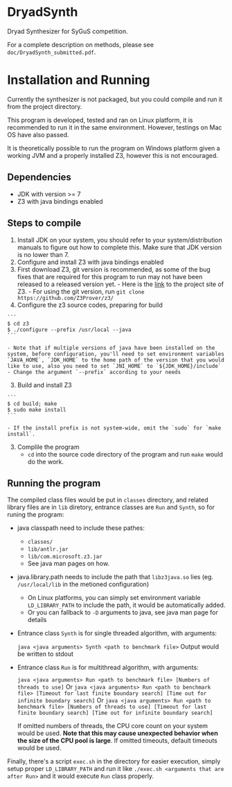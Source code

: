 # DryadSynth

Dryad Synthesizer for SyGuS competition.

For a complete description on methods, please see `doc/DryadSynth_submitted.pdf`.

# Installation and Running

Currently the synthesizer is not packaged, but you could compile and run it from the project directory.

This program is developed, tested and ran on Linux platform, it is recommended to run it in the same environment. However, testings on Mac OS have also passed.

It is theoretically possible to run the program on Windows platform given a working JVM and a properly installed Z3, however this is not encouraged.

## Dependencies

- JDK with version >= 7
- Z3 with java bindings enabled

## Steps to compile

1. Install JDK on your system, you should refer to your system/distribution manuals to figure out how to complete this. Make sure that JDK version is no lower than 7.
2. Configure and install Z3 with java bindings enabled
  1. First download Z3, git version is recommended, as some of the bug fixes that are required for this program to run may not have been released to a released version yet.
    - Here is the [link](https://github.com/Z3Prover/z3/) to the project site of Z3.
    - For using the git version, run `git clone https://github.com/Z3Prover/z3/`
  2. Configure the z3 source codes, preparing for build
    
    ```
    $ cd z3
    $ ./configure --prefix /usr/local --java
    ```

    - Note that if multiple versions of java have been installed on the system, before configuration, you'll need to set environment variables `JAVA_HOME`, `JDK_HOME` to the home path of the version that you would like to use, also you need to set `JNI_HOME` to `${JDK_HOME}/include`
    - Change the argument `--prefix` according to your needs

  3. Build and install Z3

    ```
    $ cd build; make
    $ sudo make install
    ```
    
    - If the install prefix is not system-wide, omit the `sudo` for `make install`.

3. Complile the program
    - `cd` into the source code directory of the program and run `make` would do the work.

## Running the program

The compiled class files would be put in `classes` directory, and related library files are in `lib` diretory, entrance classes are `Run` and `Synth`, so for runing the program:

- java classpath need to include these pathes:
  - `classes/`
  - `lib/antlr.jar`
  - `lib/com.microsoft.z3.jar`
  - See java man pages on how.
- java.library.path needs to include the path that `libz3java.so` lies (eg. `/usr/local/lib` in the metioned configuration)
  - On Linux platforms, you can simply set environment variable `LD_LIBRARY_PATH` to include the path, it would be automatically added.
  - Or you can fallback to `-D` arguments to java, see java man page for details
- Entrance class `Synth` is for single threaded algorithm, with arguments:

  ```java <java arguments> Synth <path to benchmark file>```
  Output would be written to stdout

- Entrance class `Run` is for multithread algorithm, with arguments:
  
  ```java <java arguments> Run <path to benchmark file> [Numbers of threads to use]```
  Or
  ```java <java arguments> Run <path to benchmark file> [Timeout for last finite boundary search] [Time out for infinite boundary search]```
  Or
  ```java <java arguments> Run <path to benchmark file> [Numbers of threads to use] [Timeout for last finite boundary search] [Time out for infinite boundary search]```

  If omitted numbers of threads, the CPU core count on your system would be used. **Note that this may cause unexpected behavior when the size of the CPU pool is large**. If omitted timeouts, default timeouts would be used.

Finally, there's a script `exec.sh` in the directory for easier execution, simply setup proper `LD_LIBRARY_PATH` and run it like
```./exec.sh <arguments that are after Run>```
and it would execute `Run` class properly.


